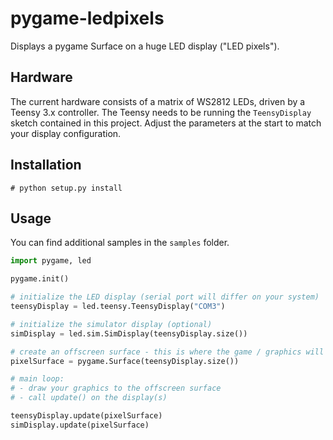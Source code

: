 pygame-ledpixels
================

Displays a pygame Surface on a huge LED display ("LED pixels").

Hardware
--------

The current hardware consists of a matrix of WS2812 LEDs, driven by a Teensy 3.x controller.
The Teensy needs to be running the `TeensyDisplay` sketch contained in this project. Adjust the parameters at the start to match your display configuration.

Installation
------------

`# python setup.py install`

Usage
-----

You can find additional samples in the `samples` folder.

```python
import pygame, led

pygame.init()

# initialize the LED display (serial port will differ on your system)
teensyDisplay = led.teensy.TeensyDisplay("COM3") 

# initialize the simulator display (optional)
simDisplay = led.sim.SimDisplay(teensyDisplay.size())

# create an offscreen surface - this is where the game / graphics will be painted!
pixelSurface = pygame.Surface(teensyDisplay.size())

# main loop:
# - draw your graphics to the offscreen surface
# - call update() on the display(s)

teensyDisplay.update(pixelSurface)
simDisplay.update(pixelSurface)

```
